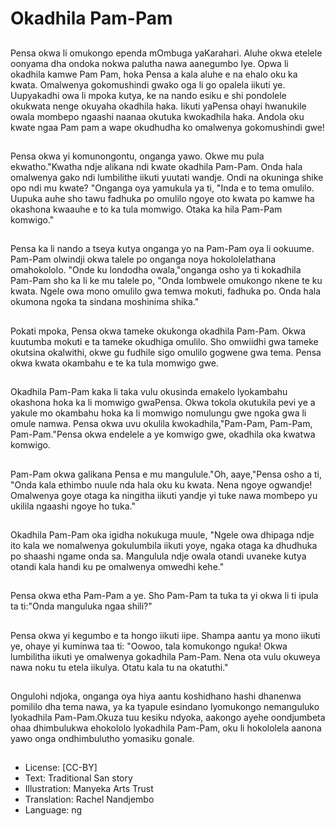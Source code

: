 # Okadhila Pam-Pam

##
Pensa okwa li omukongo ependa mOmbuga yaKarahari. Aluhe okwa etelele oonyama dha ondoka nokwa palutha nawa aanegumbo lye. Opwa li okadhila kamwe Pam Pam, hoka Pensa a kala aluhe e na ehalo oku ka kwata. Omalwenya gokomushindi gwako oga li go opalela iikuti ye. Uupyakadhi owa li mpoka kutya, ke na nando esiku e shi pondolele okukwata nenge okuyaha okadhila haka. Iikuti yaPensa ohayi hwanukile owala mombepo ngaashi naanaa okutuka kwokadhila haka. Andola oku kwate ngaa Pam pam a wape okudhudha ko omalwenya gokomushindi gwe! 

##
Pensa okwa yi komunongontu, onganga yawo. Okwe mu pula ekwatho."Kwatha ndje alikana ndi kwate okadhila Pam-Pam. Onda hala omalwenya gako ndi lumbilithe iikuti yuutati wandje. Ondi na okuninga shike opo ndi mu kwate? "Onganga oya yamukula ya ti, "Inda e to tema omulilo. Uupuka auhe sho tawu fadhuka po omulilo ngoye oto kwata po kamwe ha okashona kwaauhe e to ka tula momwigo. Otaka ka hila Pam-Pam komwigo."

##
Pensa ka li nando a tseya kutya onganga yo na Pam-Pam oya li ookuume. Pam-Pam olwindji okwa talele po onganga noya hokololelathana omahokololo. "Onde ku londodha owala,"onganga osho ya ti kokadhila Pam-Pam sho ka li ke mu talele po, "Onda lombwele omukongo nkene te ku kwata. Ngele owa mono omulilo gwa temwa mokuti, fadhuka po. Onda hala okumona ngoka ta sindana moshinima shika."

##
Pokati mpoka, Pensa okwa tameke okukonga okadhila Pam-Pam. Okwa kuutumba mokuti e ta tameke okudhiga omulilo. Sho omwiidhi gwa tameke okutsina okalwithi, okwe gu fudhile sigo omulilo gogwene gwa tema. Pensa okwa kwata okambahu e te ka tula momwigo gwe.

##
Okadhila Pam-Pam kaka li taka vulu okusinda emakelo lyokambahu okashona hoka ka li momwigo gwaPensa. Okwa tokola okutukila pevi ye a yakule mo okambahu hoka ka li momwigo nomulungu gwe ngoka gwa li omule namwa. Pensa okwa uvu okulila kwokadhila,"Pam-Pam, Pam-Pam, Pam-Pam."Pensa okwa endelele a ye komwigo gwe, okadhila oka kwatwa komwigo.

##
Pam-Pam okwa galikana Pensa e mu mangulule."Oh, aaye,"Pensa osho a ti, "Onda kala ethimbo nuule nda hala oku ku kwata. Nena ngoye ogwandje! Omalwenya goye otaga ka ningitha iikuti yandje yi tuke nawa mombepo yu ukilila ngaashi ngoye ho tuka."

##
Okadhila Pam-Pam oka igidha nokukuga muule, "Ngele owa dhipaga ndje ito kala we nomalwenya gokulumbila iikuti yoye, ngaka otaga ka dhudhuka po shaashi ngame onda sa. Mangulula ndje owala otandi uvaneke kutya otandi kala handi ku pe omalwenya omwedhi kehe."

##
Pensa okwa etha Pam-Pam a ye. Sho Pam-Pam ta tuka ta yi okwa li ti ipula ta ti:"Onda manguluka ngaa shili?"

##
Pensa okwa yi kegumbo e ta hongo iikuti iipe. Shampa aantu ya mono iikuti ye, ohaye yi kuminwa taa ti: "Oowoo, tala komukongo nguka! Okwa lumbilitha iikuti ye omalwenya gokadhila Pam-Pam. Nena ota vulu okuweya nawa noku tu etela iikulya. Otatu kala tu na okatuthi."

##
Ongulohi ndjoka, onganga oya hiya aantu koshidhano hashi dhanenwa pomililo dha tema nawa, ya ka tyapule esindano lyomukongo nemanguluko lyokadhila Pam-Pam.Okuza tuu kesiku ndyoka, aakongo ayehe oondjumbeta ohaa dhimbulukwa ehokololo lyokadhila Pam-Pam, oku li hokololela aanona yawo onga ondhimbulutho yomasiku gonale.

##
* License: [CC-BY]
* Text: Traditional San story
* Illustration: Manyeka Arts Trust
* Translation: Rachel Nandjembo
* Language: ng
